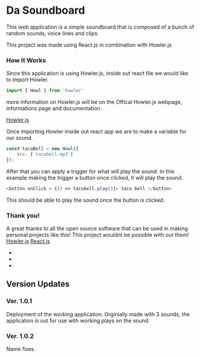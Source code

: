 # Da Soundboard

This web application is a simple soundboard that is composed of a bunch of random sounds, voice lines and clips. 

This project was made using React.js in combination with Howler.js

### How It Works
Since this application is using Howler.js, inside out react file we would like to import Howler.

```javascript
import { Howl } from 'howler'
```
more information on Howler.js will be on the Offical Howler.js webpage, informations page and documentation. 

[Howler.js](https://howlerjs.com/)


Once importing Howler inside out react app we are to make a variable for our sound. 
```javascript
const tacoBell = new Howl({
    src: ['tacobell.mp3']
});
```

After that you can apply a trigger for what will play the sound. In this example making the trigger a button once clicked, it will play the sound.

```javascript
<button onClick = {() => tacobell.play()}> taco bell </button>
```

This should be able to play the sound once the button is clicked. 

### Thank you!
A great thanks to all the open source software that can be used in making personal projects like this! This project wouldnt be possible with out them!
[Howler.js](https://howlerjs.com/)
[React.js](https://reactjs.org/)

-
-
-

## Version Updates

### Ver. 1.0.1
Deployment of the working application. Orginially made with 3 sounds, the application is out for use with working plays on the sound.

### Ver. 1.0.2
Name fixes.